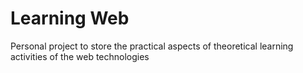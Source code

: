 # Learning Web
Personal project to store the practical aspects of theoretical learning activities of the web technologies

